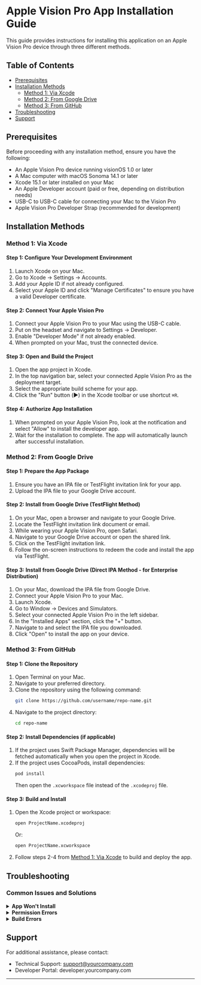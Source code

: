 # Apple Vision Pro App Installation Guide

This guide provides instructions for installing this application on an Apple Vision Pro device through three different methods.

## Table of Contents

- [Prerequisites](#prerequisites)
- [Installation Methods](#installation-methods)
  - [Method 1: Via Xcode](#method-1-via-xcode)
  - [Method 2: From Google Drive](#method-2-from-google-drive)
  - [Method 3: From GitHub](#method-3-from-github)
- [Troubleshooting](#troubleshooting)
- [Support](#support)

## Prerequisites

Before proceeding with any installation method, ensure you have the following:

* An Apple Vision Pro device running visionOS 1.0 or later
* A Mac computer with macOS Sonoma 14.1 or later
* Xcode 15.1 or later installed on your Mac
* An Apple Developer account (paid or free, depending on distribution needs)
* USB-C to USB-C cable for connecting your Mac to the Vision Pro
* Apple Vision Pro Developer Strap (recommended for development)

## Installation Methods

### Method 1: Via Xcode

#### Step 1: Configure Your Development Environment

1. Launch Xcode on your Mac.
2. Go to Xcode → Settings → Accounts.
3. Add your Apple ID if not already configured.
4. Select your Apple ID and click "Manage Certificates" to ensure you have a valid Developer certificate.

#### Step 2: Connect Your Apple Vision Pro

1. Connect your Apple Vision Pro to your Mac using the USB-C cable.
2. Put on the headset and navigate to Settings → Developer.
3. Enable "Developer Mode" if not already enabled.
4. When prompted on your Mac, trust the connected device.

#### Step 3: Open and Build the Project

1. Open the app project in Xcode.
2. In the top navigation bar, select your connected Apple Vision Pro as the deployment target.
3. Select the appropriate build scheme for your app.
4. Click the "Run" button (▶️) in the Xcode toolbar or use shortcut `⌘R`.

#### Step 4: Authorize App Installation

1. When prompted on your Apple Vision Pro, look at the notification and select "Allow" to install the developer app.
2. Wait for the installation to complete. The app will automatically launch after successful installation.

### Method 2: From Google Drive

#### Step 1: Prepare the App Package

1. Ensure you have an IPA file or TestFlight invitation link for your app.
2. Upload the IPA file to your Google Drive account.

#### Step 2: Install from Google Drive (TestFlight Method)

1. On your Mac, open a browser and navigate to your Google Drive.
2. Locate the TestFlight invitation link document or email.
3. While wearing your Apple Vision Pro, open Safari.
4. Navigate to your Google Drive account or open the shared link.
5. Click on the TestFlight invitation link.
6. Follow the on-screen instructions to redeem the code and install the app via TestFlight.

#### Step 3: Install from Google Drive (Direct IPA Method - for Enterprise Distribution)

1. On your Mac, download the IPA file from Google Drive.
2. Connect your Apple Vision Pro to your Mac.
3. Launch Xcode.
4. Go to Window → Devices and Simulators.
5. Select your connected Apple Vision Pro in the left sidebar.
6. In the "Installed Apps" section, click the "+" button.
7. Navigate to and select the IPA file you downloaded.
8. Click "Open" to install the app on your device.

### Method 3: From GitHub

#### Step 1: Clone the Repository

1. Open Terminal on your Mac.
2. Navigate to your preferred directory.
3. Clone the repository using the following command:
   ```bash
   git clone https://github.com/username/repo-name.git
   ```
4. Navigate to the project directory:
   ```bash
   cd repo-name
   ```

#### Step 2: Install Dependencies (if applicable)

1. If the project uses Swift Package Manager, dependencies will be fetched automatically when you open the project in Xcode.
2. If the project uses CocoaPods, install dependencies:
   ```bash
   pod install
   ```
   Then open the `.xcworkspace` file instead of the `.xcodeproj` file.

#### Step 3: Build and Install

1. Open the Xcode project or workspace:
   ```bash
   open ProjectName.xcodeproj
   ```
   Or:
   ```bash
   open ProjectName.xcworkspace
   ```
2. Follow steps 2-4 from [Method 1: Via Xcode](#method-1-via-xcode) to build and deploy the app.

## Troubleshooting

### Common Issues and Solutions

<details>
<summary><b>App Won't Install</b></summary>

- Ensure your Apple Vision Pro is running a compatible visionOS version.
- Verify that your developer certificate is valid and not expired.
- Check that your device has sufficient storage space.
- Restart both your Mac and Apple Vision Pro device.
</details>

<details>
<summary><b>Permission Errors</b></summary>

- Make sure your Apple ID has the necessary permissions to deploy apps.
- For enterprise distribution, verify the device is properly provisioned with your organization's profile.
</details>

<details>
<summary><b>Build Errors</b></summary>

- Update Xcode to the latest version.
- Clean the build folder (`Shift + ⌘ + K`) and rebuild the project.
- Verify that all dependencies are correctly installed and compatible.
</details>

## Support

For additional assistance, please contact:
- Technical Support: support@yourcompany.com
- Developer Portal: developer.yourcompany.com

---
